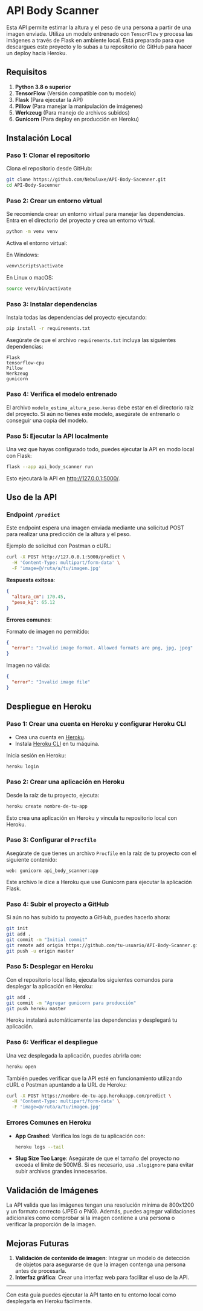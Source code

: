 
# API Body Scanner

Esta API permite estimar la altura y el peso de una persona a partir de una imagen enviada. Utiliza un modelo entrenado con `TensorFlow` y procesa las imágenes a través de Flask en ambiente local. Está preparado para que descargues este proyecto y lo subas a tu repositorio de GitHub para hacer un deploy hacia Heroku.

## Requisitos

1. **Python 3.8 o superior**
2. **TensorFlow** (Versión compatible con tu modelo)
3. **Flask** (Para ejecutar la API)
4. **Pillow** (Para manejar la manipulación de imágenes)
5. **Werkzeug** (Para manejo de archivos subidos)
6. **Gunicorn** (Para deploy en producción en Heroku)

## Instalación Local

### Paso 1: Clonar el repositorio

Clona el repositorio desde GitHub:

```bash
git clone https://github.com/Nebuluxe/API-Body-Sacenner.git
cd API-Body-Sacenner
```

### Paso 2: Crear un entorno virtual

Se recomienda crear un entorno virtual para manejar las dependencias. Entra en el directorio del proyecto y crea un entorno virtual.

```bash
python -m venv venv
```

Activa el entorno virtual:

En Windows:
```bash
venv\Scripts\activate
```

En Linux o macOS:
```bash
source venv/bin/activate
```

### Paso 3: Instalar dependencias

Instala todas las dependencias del proyecto ejecutando:

```bash
pip install -r requirements.txt
```

Asegúrate de que el archivo `requirements.txt` incluya las siguientes dependencias:

```
Flask
tensorflow-cpu
Pillow
Werkzeug
gunicorn
```

### Paso 4: Verifica el modelo entrenado

El archivo `modelo_estima_altura_peso.keras` debe estar en el directorio raíz del proyecto. Si aún no tienes este modelo, asegúrate de entrenarlo o conseguir una copia del modelo.

### Paso 5: Ejecutar la API localmente

Una vez que hayas configurado todo, puedes ejecutar la API en modo local con Flask:

```bash
flask --app api_body_scanner run
```

Esto ejecutará la API en http://127.0.0.1:5000/.

## Uso de la API

### Endpoint `/predict`

Este endpoint espera una imagen enviada mediante una solicitud POST para realizar una predicción de la altura y el peso.

Ejemplo de solicitud con Postman o cURL:

```bash
curl -X POST http://127.0.0.1:5000/predict \
  -H 'Content-Type: multipart/form-data' \
  -F 'image=@/ruta/a/tu/imagen.jpg'
```

**Respuesta exitosa**:

```json
{
  "altura_cm": 170.45,
  "peso_kg": 65.12
}
```

**Errores comunes**:

Formato de imagen no permitido:
```json
{
  "error": "Invalid image format. Allowed formats are png, jpg, jpeg"
}
```

Imagen no válida:
```json
{
  "error": "Invalid image file"
}
```

## Despliegue en Heroku

### Paso 1: Crear una cuenta en Heroku y configurar Heroku CLI

- Crea una cuenta en [Heroku](https://www.heroku.com).
- Instala [Heroku CLI](https://devcenter.heroku.com/articles/heroku-cli) en tu máquina.

Inicia sesión en Heroku:

```bash
heroku login
```

### Paso 2: Crear una aplicación en Heroku

Desde la raíz de tu proyecto, ejecuta:

```bash
heroku create nombre-de-tu-app
```

Esto crea una aplicación en Heroku y vincula tu repositorio local con Heroku.

### Paso 3: Configurar el `Procfile`

Asegúrate de que tienes un archivo `Procfile` en la raíz de tu proyecto con el siguiente contenido:

```
web: gunicorn api_body_scanner:app
```

Este archivo le dice a Heroku que use Gunicorn para ejecutar la aplicación Flask.

### Paso 4: Subir el proyecto a GitHub

Si aún no has subido tu proyecto a GitHub, puedes hacerlo ahora:

```bash
git init
git add .
git commit -m "Initial commit"
git remote add origin https://github.com/tu-usuario/API-Body-Scanner.git
git push -u origin master
```

### Paso 5: Desplegar en Heroku

Con el repositorio local listo, ejecuta los siguientes comandos para desplegar la aplicación en Heroku:

```bash
git add .
git commit -m "Agregar gunicorn para producción"
git push heroku master
```

Heroku instalará automáticamente las dependencias y desplegará tu aplicación.

### Paso 6: Verificar el despliegue

Una vez desplegada la aplicación, puedes abrirla con:

```bash
heroku open
```

También puedes verificar que la API esté en funcionamiento utilizando cURL o Postman apuntando a la URL de Heroku:

```bash
curl -X POST https://nombre-de-tu-app.herokuapp.com/predict \
  -H 'Content-Type: multipart/form-data' \
  -F 'image=@/ruta/a/tu/imagen.jpg'
```

### Errores Comunes en Heroku

- **App Crashed**: Verifica los logs de tu aplicación con:
  ```bash
  heroku logs --tail
  ```
- **Slug Size Too Large**: Asegúrate de que el tamaño del proyecto no exceda el límite de 500MB. Si es necesario, usa `.slugignore` para evitar subir archivos grandes innecesarios.

## Validación de Imágenes

La API valida que las imágenes tengan una resolución mínima de 800x1200 y un formato correcto (JPEG o PNG). Además, puedes agregar validaciones adicionales como comprobar si la imagen contiene a una persona o verificar la proporción de la imagen.

## Mejoras Futuras

1. **Validación de contenido de imagen**: Integrar un modelo de detección de objetos para asegurarse de que la imagen contenga una persona antes de procesarla.
2. **Interfaz gráfica**: Crear una interfaz web para facilitar el uso de la API.

---

Con esta guía puedes ejecutar la API tanto en tu entorno local como desplegarla en Heroku fácilmente.
